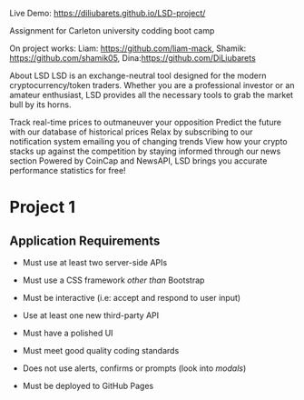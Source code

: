Live Demo: https://diliubarets.github.io/LSD-project/

Assignment for Carleton university codding boot camp 

On project works:
Liam: https://github.com/liam-mack, 
Shamik: https://github.com/shamik05, 
Dina:https://github.com/DiLiubarets


About LSD
LSD is an exchange-neutral tool designed for the modern cryptocurrency/token traders. Whether you are a professional investor or an amateur enthusiast, LSD provides all the necessary tools to grab the market bull by its horns.

 Track real-time prices to outmaneuver your opposition
 Predict the future with our database of historical prices
 Relax by subscribing to our notification system emailing you of changing trends
 View how your crypto stacks up against the competition by staying informed through our news section
Powered by CoinCap and NewsAPI, LSD brings you accurate performance statistics for free!

# Project 1

## Application Requirements

* Must use at least two server-side APIs

* Must use a CSS framework _other than_ Bootstrap

* Must be interactive (i.e: accept and respond to user input)

* Use at least one new third-party API

* Must have a polished UI

* Must meet good quality coding standards

* Does not use alerts, confirms or prompts (look into _modals_)

* Must be deployed to GitHub Pages
